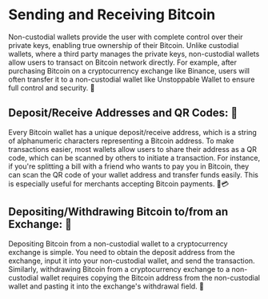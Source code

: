 # Sending and Receiving Bitcoin

Non-custodial wallets provide the user with complete control over their private keys, enabling true ownership of their Bitcoin. Unlike custodial wallets, where a third party manages the private keys, non-custodial wallets allow users to transact on Bitcoin network directly. For example, after purchasing Bitcoin on a cryptocurrency exchange like Binance, users will often transfer it to a non-custodial wallet like Unstoppable Wallet to ensure full control and security. 🔐

## Deposit/Receive Addresses and QR Codes: 📇
Every Bitcoin wallet has a unique deposit/receive address, which is a string of alphanumeric characters representing a Bitcoin address. To make transactions easier, most wallets allow users to share their address as a QR code, which can be scanned by others to initiate a transaction. For instance, if you're splitting a bill with a friend who wants to pay you in Bitcoin, they can scan the QR code of your wallet address and transfer funds easily. This is especially useful for merchants accepting Bitcoin payments. 📸💳

## Depositing/Withdrawing Bitcoin to/from an Exchange: 🏦
Depositing Bitcoin from a non-custodial wallet to a cryptocurrency exchange is simple. You need to obtain the deposit address from the exchange, input it into your non-custodial wallet, and send the transaction. Similarly, withdrawing Bitcoin from a cryptocurrency exchange to a non-custodial wallet requires copying the Bitcoin address from the non-custodial wallet and pasting it into the exchange's withdrawal field. 🔁

